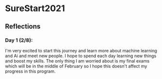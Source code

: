 # SureStart2021


## Reflections

### Day 1 (2/8):
I'm very excited to start this journey and learn more about machine learning and Ai and meet new people. I hope to spend each day learning new things and boost my skills. The only thing I am worried about is my final exams which will be in the middle of February so I hope this doesn't affect my progress in this program.
